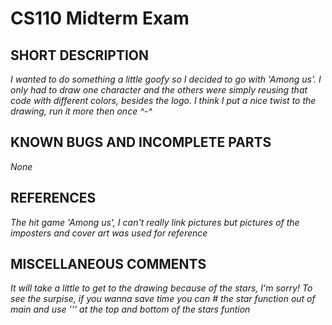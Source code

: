# CS110 Midterm Exam
## SHORT DESCRIPTION 
*I wanted to do something a little goofy so I decided to go with 'Among us'. I only had to draw one character and the others were simply reusing that code with different colors, besides the logo. I think I put a nice twist to the drawing, run it more then once ^-^*
## KNOWN BUGS AND INCOMPLETE PARTS 
*None*
## REFERENCES 
*The hit game 'Among us', I can't really link pictures but pictures of the imposters and cover art was used for reference*
## MISCELLANEOUS COMMENTS
*It will take a little to get to the drawing because of the stars, I'm sorry! To see the surpise, if you wanna save time you can # the star function out of main and use ''' at the top and bottom of the stars funtion*